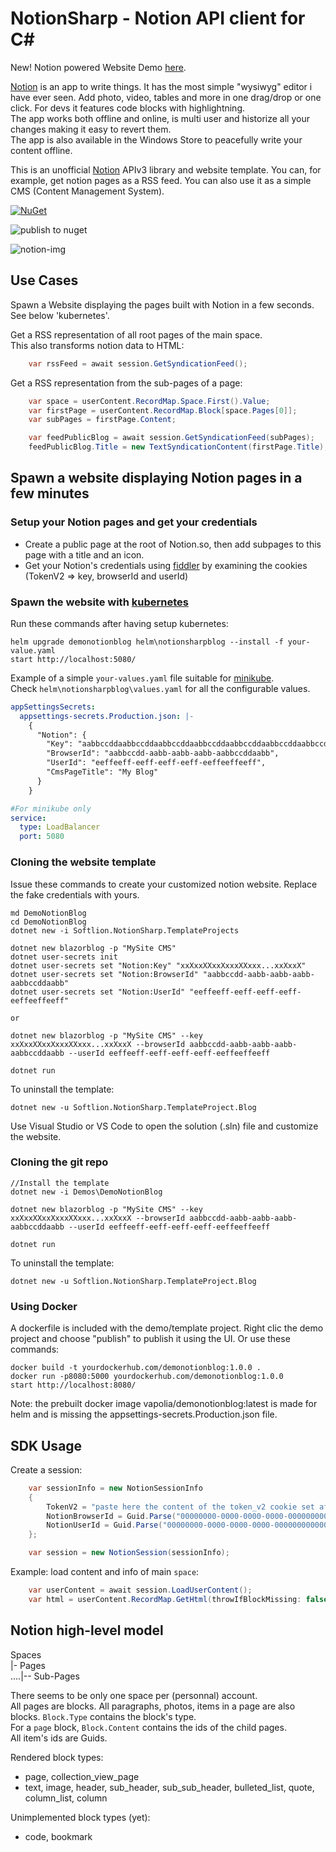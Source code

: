 # NotionSharp - Notion API client for C#

New! Notion powered Website Demo [here](https://raids.notionsharp.eu/).

[Notion](https://notion.so) is an app to write things. It has the most simple "wysiwyg" editor i have ever seen. Add photo, video, tables and more in one drag/drop or one click. For devs it features code blocks with highlightning.  
The app works both offline and online, is multi user and historize all your changes making it easy to revert them.  
The app is also available in the Windows Store to peacefully write your content offline.

This is an unofficial [Notion](https://notion.so) APIv3 library and website template. You can, for example, get notion pages as a RSS feed. You can also use it as a simple CMS (Content Management System).

[![NuGet][nuget-img]][nuget-link]

![publish to nuget](https://github.com/softlion/NotionSharp/workflows/publish%20to%20nuget/badge.svg)

![notion-img]

[nuget-link]: https://www.nuget.org/packages/Softlion.NotionSharp/
[nuget-img]: https://img.shields.io/nuget/v/Softlion.NotionSharp
[notion-img]: https://github.com/softlion/NotionSharp/raw/master/cover.png

## Use Cases

Spawn a Website displaying the pages built with Notion in a few seconds. See below 'kubernetes'.

Get a RSS representation of all root pages of the main space.  
This also transforms notion data to HTML:

```csharp
    var rssFeed = await session.GetSyndicationFeed();
```
    
    
Get a RSS representation from the sub-pages of a page:

```csharp
    var space = userContent.RecordMap.Space.First().Value;
    var firstPage = userContent.RecordMap.Block[space.Pages[0]];
    var subPages = firstPage.Content;

    var feedPublicBlog = await session.GetSyndicationFeed(subPages);
    feedPublicBlog.Title = new TextSyndicationContent(firstPage.Title);
```

## Spawn a website displaying Notion pages in a few minutes

### Setup your Notion pages and get your credentials

- Create a public page at the root of Notion.so, then add subpages to this page with a title and an icon.
- Get your Notion's credentials using [fiddler](https://www.telerik.com/fiddler) by examining the cookies (TokenV2 => key, browserId and userId)

### Spawn the website with [kubernetes](https://kubernetes.io/)

Run these commands after having setup kubernetes:

```
helm upgrade demonotionblog helm\notionsharpblog --install -f your-value.yaml
start http://localhost:5080/
```

Example of a simple `your-values.yaml` file suitable for [minikube](https://kubernetes.io/fr/docs/setup/learning-environment/minikube/).  
Check `helm\notionsharpblog\values.yaml` for all the configurable values.

```yaml
appSettingsSecrets:
  appsettings-secrets.Production.json: |-
    {
      "Notion": {
        "Key": "aabbccddaabbccddaabbccddaabbccddaabbccddaabbccddaabbccddaabbccddaabbccddaabbccddaabbccddaabbccddaabbccddaabbccddaabbccddaabbccddaabbccddaabbccddaabbccdd",
        "BrowserId": "aabbccdd-aabb-aabb-aabb-aabbccddaabb",
        "UserId": "eeffeeff-eeff-eeff-eeff-eeffeeffeeff",
        "CmsPageTitle": "My Blog"
      }
    }

#For minikube only
service:
  type: LoadBalancer
  port: 5080
```

### Cloning the website template

Issue these commands to create your customized notion website. Replace the fake credentials with yours.

```
md DemoNotionBlog
cd DemoNotionBlog
dotnet new -i Softlion.NotionSharp.TemplateProjects

dotnet new blazorblog -p "MySite CMS"
dotnet user-secrets init
dotnet user-secrets set "Notion:Key" "xxXxxXXxxXxxxXXxxx...xxXxxX"
dotnet user-secrets set "Notion:BrowserId" "aabbccdd-aabb-aabb-aabb-aabbccddaabb"
dotnet user-secrets set "Notion:UserId" "eeffeeff-eeff-eeff-eeff-eeffeeffeeff"

or

dotnet new blazorblog -p "MySite CMS" --key xxXxxXXxxXxxxXXxxx...xxXxxX --browserId aabbccdd-aabb-aabb-aabb-aabbccddaabb --userId eeffeeff-eeff-eeff-eeff-eeffeeffeeff

dotnet run
```

To uninstall the template:
```
dotnet new -u Softlion.NotionSharp.TemplateProject.Blog
```

Use Visual Studio or VS Code to open the solution (.sln) file and customize the website.

### Cloning the git repo

```
//Install the template
dotnet new -i Demos\DemoNotionBlog

dotnet new blazorblog -p "MySite CMS" --key xxXxxXXxxXxxxXXxxx...xxXxxX --browserId aabbccdd-aabb-aabb-aabb-aabbccddaabb --userId eeffeeff-eeff-eeff-eeff-eeffeeffeeff

dotnet run
```

To uninstall the template:
```
dotnet new -u Softlion.NotionSharp.TemplateProject.Blog
```

### Using Docker

A dockerfile is included with the demo/template project.
Right clic the demo project and choose "publish" to publish it using the UI.
Or use these commands:

```
docker build -t yourdockerhub.com/demonotionblog:1.0.0 .
docker run -p8080:5000 yourdockerhub.com/demonotionblog:1.0.0
start http://localhost:8080/
```

Note: the prebuilt docker image vapolia/demonotionblog:latest is made for helm and is missing the appsettings-secrets.Production.json file.

## SDK Usage

Create a session:

```csharp
    var sessionInfo = new NotionSessionInfo 
    {
        TokenV2 = "paste here the content of the token_v2 cookie set after you logged in notion.so",
        NotionBrowserId = Guid.Parse("00000000-0000-0000-0000-000000000000"), //paste the content of the notion_browser_id cookie
        NotionUserId = Guid.Parse("00000000-0000-0000-0000-000000000000") //paste the content of the notion_user_id cookie
    };

    var session = new NotionSession(sessionInfo);
```

Example: load content and info of main `space`:

```csharp
    var userContent = await session.LoadUserContent();
    var html = userContent.RecordMap.GetHtml(throwIfBlockMissing: false);
```

## Notion high-level model

Spaces  
|- Pages  
....|-- Sub-Pages

There seems to be only one space per (personnal) account.  
All pages are blocks. All paragraphs, photos, items in a page are also blocks. `Block.Type` contains the block's type.  
For a `page` block, `Block.Content` contains the ids of the child pages.  
All item's ids are Guids.

Rendered block types:
- page, collection_view_page
- text, image, header, sub_header, sub_sub_header, bulleted_list, quote, column_list, column

Unimplemented block types (yet):
- code, bookmark
